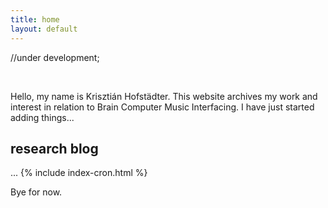 ```yaml
---
title: home
layout: default
---
```


//under development;

<br>

Hello, my name is Krisztián Hofstädter. This website archives my work and interest in relation to Brain Computer Music Interfacing. I have just started adding things...


## research blog
...
{% include index-cron.html %}

Bye for now. 
